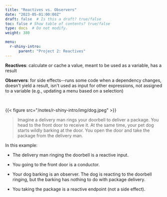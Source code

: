 ```yaml
---
title: "Reactives vs. Observers"
date: "2023-05-01:00:00Z"
draft: false  # Is this a draft? true/false
toc: false # Show table of contents? true/false
type: docs  # Do not modify.
weight: 380

menu:
  r-shiny-intro:
      parent: "Project 2: Reactives"
---
```


**Reactives**: calculate or cache a value, meant to be used as a variable, has a result

**Observers**: for side effects--runs some code when a dependency changes, doesn't yield a result, isn't used as input for other expressions, not assigned to a variable (e.g., updating a menu based on a selection)

<br>

{{< figure src="/notes/r-shiny-intro/img/dog.jpeg" >}}

> Imagine a delivery man rings your doorbell to deliver a package. You head to the front door to receive it. At the same time, your pet dog starts wildly barking at the door. You open the door and take the package from the delivery man.

In this example:

- The delivery man ringing the doorbell is a reactive input.

- You going to the front door is a conductor.

- Your dog barking is an observer. The dog is reacting to the doorbell ringing, but the barking has nothing to do with package delivery.

- You taking the package is a reactive endpoint (not a side effect).